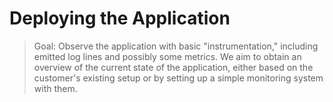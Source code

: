 # Deploying the Application

> Goal: Observe the application with basic "instrumentation," including emitted log lines and possibly some metrics. We aim to obtain an overview of the current state of the application, either based on the customer's existing setup or by setting up a simple monitoring system with them.

